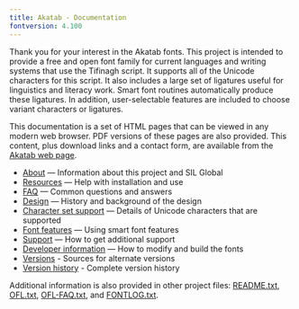 ```yaml
---
title: Akatab - Documentation
fontversion: 4.100
---
```


Thank you for your interest in the Akatab fonts. This project is intended to provide a free and open font family for current languages and writing systems that use the Tifinagh script. It supports all of the Unicode characters for this script. It also includes a large set of ligatures useful for linguistics and literacy work. Smart font routines automatically produce these ligatures. In addition, user-selectable features are included to choose variant characters or ligatures. 

This documentation is a set of HTML pages that can be viewed in any modern web browser. PDF versions of these pages are also provided. This content, plus download links and a contact form, are available from the [Akatab web page](https://software.sil.org/akatab/).

- [About](about.md) — Information about this project and SIL Global
- [Resources](resources.md) — Help with installation and use
- [FAQ](faq.md) — Common questions and answers
- [Design](design.md) — History and background of the design
- [Character set support](charset.md) — Details of Unicode characters that are supported
- [Font features](features.md) — Using smart font features
- [Support](support.md) — How to get additional support
- [Developer information](developer.md) — How to modify and build the fonts
- [Versions](versions.md) - Sources for alternate versions
- [Version history](history.md) - Complete version history

Additional information is also provided in other project files: [README.txt](../README.txt), [OFL.txt](../OFL.txt), [OFL-FAQ.txt](../OFL-FAQ.txt), and [FONTLOG.txt](../FONTLOG.txt).

